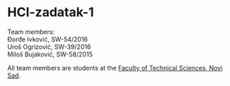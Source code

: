 # HCI-zadatak-1  
Team members:  
Đorđe Ivković, SW-54/2016  
Uroš Ogrizović, SW-39/2016  
Miloš Bujaković, SW-58/2015  

All team members are students at the [Faculty of Technical Sciences, Novi Sad](http://www.ftn.uns.ac.rs/n1386094394/faculty-of-technical-sciences).
